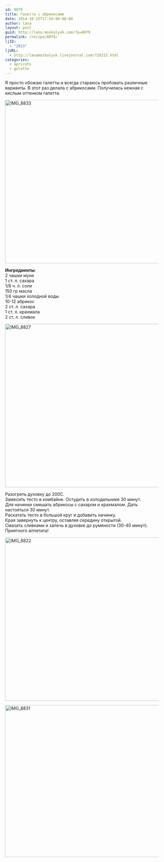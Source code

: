 ```yaml
---
id: 8079
title: Галетта с абрикосами
date: 2014-10-25T17:54:00-08:00
author: lana
layout: post
guid: http://lana.moskalyuk.com/?p=8079
permalink: /recipe/8079/
ljID:
  - "2813"
ljURL:
  - http://lanamoskalyuk.livejournal.com/720315.html
categories:
  - apricots
  - galette
---
```

Я просто обожаю галетты и всегда стараюсь пробовать различные варианты. В этот раз делала с абрикосами. Получилась нежная с кислым оттенком галетта.

[<img loading="lazy" src="https://farm4.staticflickr.com/3935/15247609210_3c3ebdd518_c.jpg" alt="IMG_8833" width="800" height="534" />](https://www.flickr.com/photos/67405678@N00/15247609210 "IMG_8833 by lana.moskalyuk, on Flickr")

**Ингредиенты**:  
2 чашки муки  
1 ст. л. сахара  
1/8 ч. л. соли  
150 гр масла  
1/4 чашки холодной воды  
10-12 абрикос  
2 ст. л. сахара  
1 ст. л. крахмала  
2 ст. л. сливок

[<img loading="lazy" src="https://farm4.staticflickr.com/3933/15247621490_cc8e051e9b_c.jpg" alt="IMG_8827" width="800" height="534" />](https://www.flickr.com/photos/67405678@N00/15247621490 "IMG_8827 by lana.moskalyuk, on Flickr")

Разогреть духовку до 200С.  
Замесить тесто в комбайне. Остудить в холодильнике 30 минут.  
Для начинки смешать абрикосы с сахаром и крахмалом. Дать настояться 30 минут.  
Раскатать тесто в большой круг и добавить начинку.  
Края завернуть к центру, оставляя середину открытой.  
Смазать сливками и запечь в духовке до румяности (30-40 минут).  
Приятного аппетита!

[<img loading="lazy" src="https://farm4.staticflickr.com/3936/15247785137_bff66669a6_c.jpg" alt="IMG_8822" width="800" height="534" />](https://www.flickr.com/photos/67405678@N00/15247785137 "IMG_8822 by lana.moskalyuk, on Flickr")

[<img loading="lazy" src="https://farm4.staticflickr.com/3933/15433976502_8185790a92_c.jpg" alt="IMG_8831" width="800" height="497" />](https://www.flickr.com/photos/67405678@N00/15433976502 "IMG_8831 by lana.moskalyuk, on Flickr")